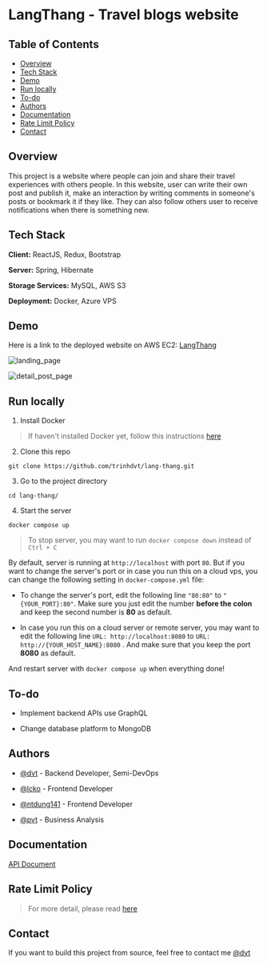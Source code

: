 # LangThang - Travel blogs website

## Table of Contents

- [Overview](#overview)
- [Tech Stack](#tech-stack)
- [Demo](#demo)
- [Run locally](#run-locally)
- [To-do](#to-do)
- [Authors](#authors)
- [Documentation](#documentation)
- [Rate Limit Policy](#rate-limit-policy)
- [Contact](#contact)

## Overview

This project is a website where people can join and share their travel experiences with others people. In this website, user can write their own post and publish it, make an interaction by writing comments in someone's posts or bookmark it if they like. They can also follow others user to receive notifications when there is something new.

## Tech Stack

**Client:** ReactJS, Redux, Bootstrap

**Server:** Spring, Hibernate

**Storage Services:** MySQL, AWS S3

**Deployment:** Docker, Azure VPS


## Demo

Here is a link to the deployed website on AWS EC2: [LangThang](http://langthang.tech)

![landing_page](https://i.imgur.com/vU7jhua.png)
  
![detail_post_page](https://i.imgur.com/6IRw6fX.png)

## Run locally 

1. Install Docker

> If haven't installed Docker yet, follow this instructions [here](https://docs.docker.com/engine/install)

2. Clone this repo 

```
git clone https://github.com/trinhdvt/lang-thang.git
```

3. Go to the project directory

```
cd lang-thang/
```

4. Start the server

```
docker compose up
```

> To stop server, you may want to run `docker compose down` instead of `Ctrl + C`

By default, server is running at `http://localhost` with port `80`. But if you want to change the server's port or in case you run this on a cloud vps, you can change the following setting in `docker-compose.yml` file:

* To change the server's port, edit the following line `"80:80"` to `"{YOUR_PORT}:80"`. Make sure you just edit the number **before the colon** and keep the second number is **80** as default.

* In case you run this on a cloud server or remote server, you may want to edit the following line `URL: http://localhost:8080` to `URL: http://{YOUR_HOST_NAME}:8080` . And make sure that you keep the port **8080** as default.

And restart server with `docker compose up` when everything done!

## To-do

* Implement backend APIs use GraphQL

* Change database platform to MongoDB
    
## Authors

- [@dvt](https://github.com/trinhdvt) - Backend Developer, Semi-DevOps

- [@lcko](https://github.com/lcko1012) - Frontend Developer

- [@ntdung141](https://github.com/NTDung141) - Frontend Developer
  
- [@pvt](https://github.com/phamvantanh) - Business Analysis
  
  
## Documentation

[API Document](./docs/API)

## Rate Limit Policy

> For more detail, please read [here](./docs/README.md#rate-limit-policy)

## Contact

If you want to build this project from source, feel free to contact me [@dvt](https://www.facebook.com/trinh.dvt/)
